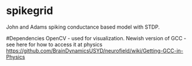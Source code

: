 # spikegrid
John and Adams spiking conductance based model with STDP.

#Dependencies
OpenCV - used for visualization.
Newish version of GCC - see here for how to access it at physics https://github.com/BrainDynamicsUSYD/neurofield/wiki/Getting-GCC-in-Physics
